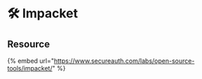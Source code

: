 # 🛠️ Impacket



## Resource

{% embed url="https://www.secureauth.com/labs/open-source-tools/impacket/" %}
